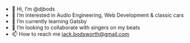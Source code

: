 - 👋 Hi, I’m @djbods
- 👀 I’m interested in Audio Engineering, Web Development & classic cars
- 🌱 I’m currently learning Gatsby
- 💞️ I’m looking to collaborate with singers on my beats
- 📫 How to reach me jack.bodsworth@gmail.com

<!---
djbods/djbods is a ✨ special ✨ repository because its `README.md` (this file) appears on your GitHub profile.
You can click the Preview link to take a look at your changes.
--->
